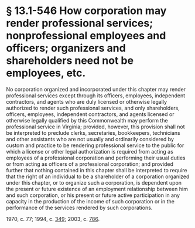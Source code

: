 # § 13.1-546 How corporation may render professional services; nonprofessional employees and officers; organizers and shareholders need not be employees, etc.

<p>No corporation organized and incorporated under this chapter may render professional services except through its officers, employees, independent contractors, and agents who are duly licensed or otherwise legally authorized to render such professional services, and only shareholders, officers, employees, independent contractors, and agents licensed or otherwise legally qualified by this Commonwealth may perform the professional service in Virginia; provided, however, this provision shall not be interpreted to preclude clerks, secretaries, bookkeepers, technicians and other assistants who are not usually and ordinarily considered by custom and practice to be rendering professional service to the public for which a license or other legal authorization is required from acting as employees of a professional corporation and performing their usual duties or from acting as officers of a professional corporation; and provided further that nothing contained in this chapter shall be interpreted to require that the right of an individual to be a shareholder of a corporation organized under this chapter, or to organize such a corporation, is dependent upon the present or future existence of an employment relationship between him and such corporation, or his present or future active participation in any capacity in the production of the income of such corporation or in the performance of the services rendered by such corporations.</p><p>1970, c. 77; 1994, c. <a href='http://lis.virginia.gov/cgi-bin/legp604.exe?941+ful+CHAP0349'>349</a>; 2003, c. <a href='http://lis.virginia.gov/cgi-bin/legp604.exe?031+ful+CHAP0786'>786</a>.</p>